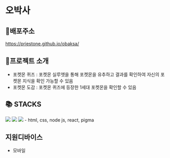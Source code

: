 # 오박사

## 🔗배포주소
https://priestone.github.io/obaksa/

## 📁프로젝트 소개

- 포켓몬 퀴즈 : 포켓몬 실루엣을 통해 포켓몬을 유추하고 결과를 확인하여 자신의 포켓몬 지식을 확인 가능할 수 있음
- 포켓몬 도감 : 포켓몬 퀴즈에 등장한 1세대 포켓몬을 확인할 수 있음

## 📚 STACKS

<img src="https://img.shields.io/badge/React-61DAFB?style=for-the-badge&logo=react&logoColor=white">
<img src="https://img.shields.io/badge/html5-E34F26?style=for-the-badge&logo=html5&logoColor=white">
<img src="https://img.shields.io/badge/nodedotjs-5FA04E?style=for-the-badge&logo=nodedotjs&logoColor=white">
- html, css, node js, react, pigma

## 지원디바이스

- 모바일
